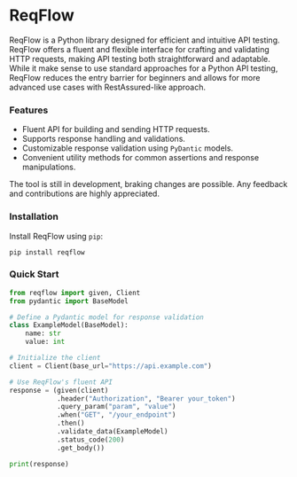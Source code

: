 # ReqFlow

ReqFlow is a Python library designed for efficient and intuitive API testing. 
ReqFlow offers a fluent and flexible interface for crafting and validating HTTP requests, 
making API testing both straightforward and adaptable. While it make sense to use standard approaches for a Python API
testing, ReqFlow reduces the entry barrier for beginners and allows for more advanced use cases with RestAssured-like
approach. 

### Features

* Fluent API for building and sending HTTP requests.
* Supports response handling and validations.
* Customizable response validation using `PyDantic` models.
* Convenient utility methods for common assertions and response manipulations.

The tool is still in development, braking changes are possible. Any feedback and contributions are highly appreciated.

### Installation

Install ReqFlow using `pip`:

```shell
pip install reqflow
```

### Quick Start

```python
from reqflow import given, Client
from pydantic import BaseModel

# Define a Pydantic model for response validation
class ExampleModel(BaseModel):
    name: str
    value: int

# Initialize the client
client = Client(base_url="https://api.example.com")

# Use ReqFlow's fluent API
response = (given(client)
            .header("Authorization", "Bearer your_token")
            .query_param("param", "value")
            .when("GET", "/your_endpoint")
            .then()
            .validate_data(ExampleModel)
            .status_code(200)
            .get_body())

print(response)
```